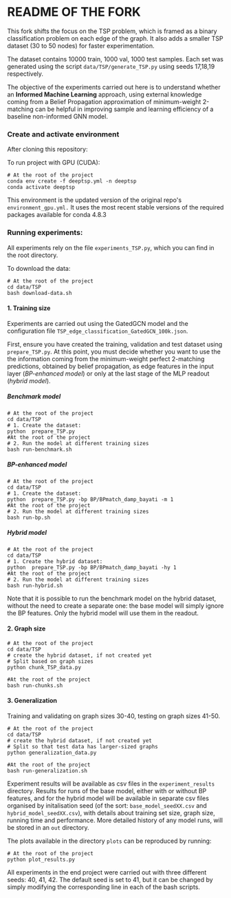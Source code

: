 # README OF THE FORK

This fork shifts the focus on the TSP problem, which is framed as a binary classification problem on each edge of the graph. 
It also adds a smaller TSP dataset (30 to 50 nodes) for faster experimentation. 

The dataset contains 10000 train, 1000 val, 1000 test samples. Each set was generated using the script `data/TSP/generate_TSP.py` using seeds 17,18,19 respectively. 

The objective of the experiments carried out here is to understand whether an **Informed Machine Learning** approach, using external knowledge coming from a Belief Propagation approximation of minimum-weight 2-matching can be helpful in improving sample and learning efficiency of a baseline non-informed GNN model.

### Create and activate environment

After cloning this repository:

To run project with GPU (CUDA):
```
# At the root of the project
conda env create -f deeptsp.yml -n deeptsp
conda activate deeptsp
```

This environment is the updated version of the original repo's `environment_gpu.yml.` It uses the most recent stable versions of the required packages available for conda 4.8.3

### Running experiments:

All experiments rely on the file `experiments_TSP.py`, which you can find in the root directory.

To download the data:
```
# At the root of the project
cd data/TSP
bash download-data.sh
```


#### 1. Training size

Experiments are carried out using the GatedGCN model and the configuration file `TSP_edge_classification_GatedGCN_100k.json`.

First, ensure you have created the training, validation and test dataset using `prepare_TSP.py`. At this point, you must decide whether you want to use the the information coming from the minimum-weight perfect 2-matching predictions, obtained by belief propagation, as edge features in the input layer (*BP-enhanced model*) or only at the last stage of the MLP readout (*hybrid model*). 

##### Benchmark model
```
# At the root of the project
cd data/TSP
# 1. Create the dataset:
python  prepare_TSP.py 
#At the root of the project
# 2. Run the model at different training sizes
bash run-benchmark.sh
```


##### BP-enhanced model
```
# At the root of the project
cd data/TSP
# 1. Create the dataset:
python  prepare_TSP.py -bp BP/BPmatch_damp_bayati -m 1
#At the root of the project
# 2. Run the model at different training sizes
bash run-bp.sh 
```

##### Hybrid model
```
# At the root of the project
cd data/TSP
# 1. Create the hybrid dataset:
python  prepare_TSP.py -bp BP/BPmatch_damp_bayati -hy 1
#At the root of the project
# 2. Run the model at different training sizes
bash run-hybrid.sh 
```

Note that it is possible to run the benchmark model on the hybrid dataset, without the need to create a separate one: the base model will simply ignore the BP features. Only the hybrid model will use them in the readout. 

#### 2. Graph size

```
# At the root of the project
cd data/TSP
# create the hybrid dataset, if not created yet
# Split based on graph sizes
python chunk_TSP_data.py  
```

```
#At the root of the project
bash run-chunks.sh 
```

#### 3. Generalization

Training and validating on graph sizes 30-40, testing on graph sizes 41-50. 

```
# At the root of the project
cd data/TSP
# create the hybrid dataset, if not created yet
# Split so that test data has larger-sized graphs
python generalization_data.py  
```

```
#At the root of the project
bash run-generalization.sh 
```


Experiment results will be available as csv files in the `experiment_results` directory. Results for runs of the base model, either with or without BP features, and for the hybrid model will be available in separate csv files organised by initalisation seed (of the sort: `base_model_seedXX.csv` and `hybrid_model_seedXX.csv`), with details about training set size, graph size, running time and performance. More detailed history of any model runs,  will be stored in an `out` directory. 

The plots available in  the directory `plots` can be reproduced by running:
```
# At the root of the project
python plot_results.py  
```

All experiments in the end project were carried out with three different seeds: 40, 41, 42. The default seed is set to 41, but it can be changed by simply modifying the corresponding line in each of the bash scripts. 

